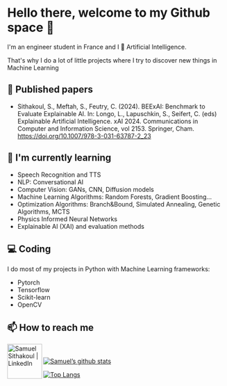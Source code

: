 # Hello there, welcome to my Github space 👋

<!--
**Rubiksman78/Rubiksman78** is a ✨ _special_ ✨ repository because its `README.md` (this file) appears on your GitHub profile.

Here are some ideas to get you started:

- 🔭 I’m currently working on ...
- 🌱 I’m currently learning ...
- 👯 I’m looking to collaborate on ...
- 🤔 I’m looking for help with ...
- 💬 Ask me about ...
- 📫 How to reach me: ...
- 😄 Pronouns: ...
- ⚡ Fun fact: ...
-->

I'm an engineer student in France and I 💟 Artificial Intelligence. 

That's why I do a lot of little projects where I try to discover new things in Machine Learning 

## 📝 Published papers 

- Sithakoul, S., Meftah, S., Feutry, C. (2024). BEExAI: Benchmark to Evaluate Explainable AI. In: Longo, L., Lapuschkin, S., Seifert, C. (eds) Explainable Artificial Intelligence. xAI 2024. Communications in Computer and Information Science, vol 2153. Springer, Cham. https://doi.org/10.1007/978-3-031-63787-2_23

## 🌱 I'm currently learning

- Speech Recognition and TTS
- NLP: Conversational AI
- Computer Vision: GANs, CNN, Diffusion models
- Machine Learning Algorithms: Random Forests, Gradient Boosting...
- Optimization Algorithms: Branch&Bound, Simulated Annealing, Genetic Algorithms, MCTS
- Physics Informed Neural Networks
- Explainable AI (XAI) and evaluation methods

## 💻 Coding

I do most of my projects in Python with Machine Learning frameworks:
- Pytorch
- Tensorflow
- Scikit-learn
- OpenCV

## 📫 How to reach me

<a href="https://www.linkedin.com/in/samuel-sithakoul/"><img align="left" src="https://img.shields.io/badge/linkedin-%230077B5.svg?style=for-the-badge&logo=linkedin&logoColor=white" alt="Samuel Sithakoul | LinkedIn" width="80px"/></a><br />


[![Samuel’s github stats](https://github-readme-stats.vercel.app/api?username=rubiksman78)](https://github.com/rubiksman78)

[![Top Langs](https://github-readme-stats.vercel.app/api/top-langs/?username=rubiksman78&layout=compact)](https://github.com/rubiksman78)


